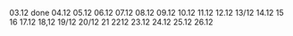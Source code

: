 03.12 done
04.12
05.12
06.12
07.12
08.12
09.12
10.12
11.12
12.12
13/12
14.12
15
16
17.12
18,12
19/12
20/12
21
2212
23.12
24.12
25.12
26.12
